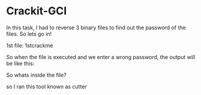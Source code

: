 # Crackit-GCI

In this task, I had to reverse 3 binary files to find out the password of the files. So lets go in!

1st file: 1stcrackme 

So when the file is executed and we enter a wrong password, the output will be like this:

So whats inside the file?

so I ran this tool known as cutter 


